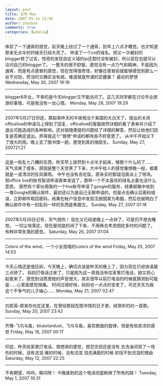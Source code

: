 ```yaml
---
layout: post
title: 五月 May
date: 2007-05-31 22:50
author: zhaohao
comments: true
categories: [weblog]
---
```

体验了一下通宵的感觉，前天晚上经过了一个通宵，到早上六点才睡觉。也才知道原来无点半的时候天已经大亮了。 申请了一个cn的域名，把又一次被封的blogger转了过去，惊奇的发现自定义域的ip还暂时没有被封，所以现在也就可以访问自己的blogger了。 一整天的很不舒服，感觉没有一点力气和精神，不是因为通宵，而是有点感冒的感觉，现在觉得很奇怪，好像在感冒前就能够感觉到那么一丝不对劲，而当时又确实没有病，难道就是所谓的亚健康？ 最初的梦想
Wednesday, May 30, 2007 16:18

<hr />

blogger&amp;毕业，不幸的是今天blogger又不能访问了。这几天同学都在讨论毕业旅游的事情，可是我没有一丝心情。
Monday, May 28, 2007 19:29

<hr />

2007年5月27日印迹，算起来昨天的半夜相当于美国的大白天了，提出的关闭officelive的申请马上得到了回复，officelive的客服居然详细的看了表单并介绍了退出可能造成的各种影响，还对我随便提的问题给了详细的解答，然后让给他们回复是否确定退出。弄得我这个"冒牌"申请的都有些不好意思了。 从中午开始又下了很大的雨。晚上去了图书馆一趟，感觉到真的很陌生。
Sunday, May 27, 200721:21

<hr />

这是一些乱七八糟的东西，昨天早上居然到十点半才起床，够那个什么的了…… 天气凉爽了很多，原因是整个天空黑了下来，大中午给人的感觉像傍晚一般，接着就是一波清凉的狂风骤雨。 中午也没有去吃饭，原来买的那袋泡面派上了用场。 把office live的帐号取消申请表单发送了，那样一个不太喜欢的域名占着也没什么意思。 居然有个家伙用我的一个live帐号申请了google的服务，结果邮箱中收到一堆Google的确认邮件，最初还以为是自己无聊申请的，但是点击确认后密码错误，立即邮件取回密码，结果在帐户信息中发现注册国家为希腊，然后也就明白了确认邮件中有一封乱码一样的东西是希腊文。
Sunday, May 27, 2007 01:18

<hr />

2007年5月26日记号，天气很热！ 现在又已经是晚上一点钟了，可是仍不想去睡觉。 一切尘埃落定，现在是彻底的闲了下来，不用再去考虑困扰多时的问题了。 有种非常失落的感觉。
Saturday, May 26, 2007 01:04

<hr />

Colors of the wind，一个小女孩唱的colors of the wind
Friday, May 25, 2007 14:53

<hr />

今天心情还是很压抑，今天晚上，确切点说是昨天的晚上了，因为现在已经快凌晨三点钟了， 妈妈打电话过来了，只是因为这一周我没有往家里打电话，她又担心起我来了。感觉到话筒里她的声音很大，其实很早以前打电话的时候就猜测到可能是……心里面感觉很痛。 时间过得好快，妈妈也一点点的变老了，可还天天为我这个不争气的儿子操心……
Monday, May 21, 2007 02:47

<hr />

刘若英-原来你也在这里，在曾经那段在图书馆的日子里，经常听的的一首歌。
Sunday, May 20, 2007 23:42

<hr />

齐豫-飞鸟与鱼，bluestardust，飞鸟与鱼，喜欢歌曲的旋律，但是有些悲凉的感觉
Friday, May 18, 2007 00:17

<hr />

印迹，昨天给家里打电话，很想哭的感觉，想忍住但还是没有 去洗澡间哭了一场 伤的时候，没有流泪 痛的时候，没有流泪 泪流满面的时候 却找不到流泪的理由
Saturday, May 12, 2007 22:25

<hr />

不再期望，呜呜，郁闷呀！ 今晚接到的这个电话彻底断掉了所有的路！
Tuesday, May 1, 2007 19:31
